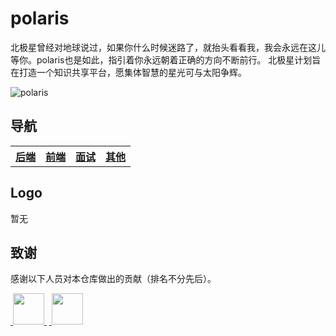 # polaris
北极星曾经对地球说过，如果你什么时候迷路了，就抬头看看我，我会永远在这儿等你。polaris也是如此，指引着你永远朝着正确的方向不断前行。
北极星计划旨在打造一个知识共享平台，愿集体智慧的星光可与太阳争辉。

![polaris](https://github.com/liuyuqin1991/polaris/blob/master/images/star.jpeg)

## 导航

<table align="center">
    <thread>
        <th><a href="https://github.com/liuyuqin1991/polaris/tree/master/backend">后端</a></th>
        <th><a href="https://github.com/liuyuqin1991/polaris/tree/master/frontend">前端</a></th>
        <th><a href="https://github.com/liuyuqin1991/polaris/tree/master/interview">面试</a></th>
        <th><a href="https://github.com/liuyuqin1991/polaris/tree/master/others">其他</a></th>
    </thread>
</table>

## Logo

暂无

## 致谢

感谢以下人员对本仓库做出的贡献（排名不分先后）。

<a href="https://github.com/liuyuqin1991">
​    <img src="https://avatars3.githubusercontent.com/u/15606468?s=460&v=4" width="50px">
</a>
&nbsp;
<a href="https://github.com/zz155666">
​    <img src="https://avatars3.githubusercontent.com/u/10084045?s=460&v=4" width="50px">
</a> 


